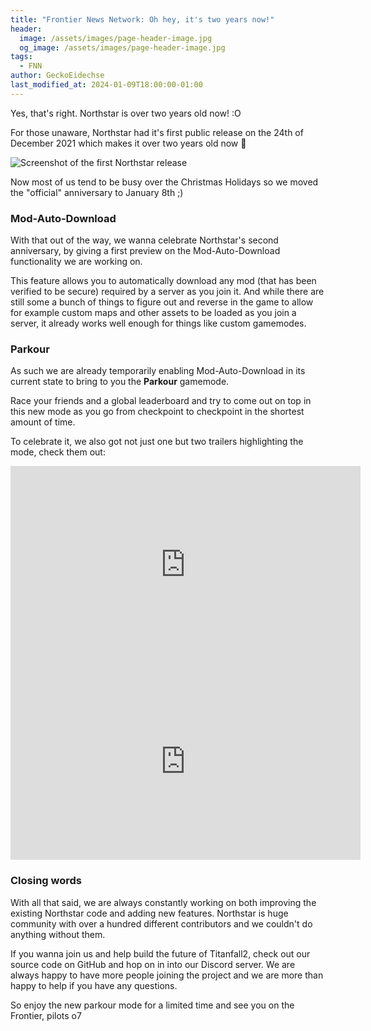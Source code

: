 ```yaml
---
title: "Frontier News Network: Oh hey, it's two years now!"
header:
  image: /assets/images/page-header-image.jpg
  og_image: /assets/images/page-header-image.jpg
tags:
  - FNN
author: GeckoEidechse
last_modified_at: 2024-01-09T18:00:00-01:00
---
```


Yes, that's right.
Northstar is over two years old now! :O

For those unaware, Northstar had it's first public release on the 24th of December 2021 which makes it over two years old now :eyes:

<img src="{{ 'assets/images/posts/two-years/first-release-github.png' | relative_url }}" alt="Screenshot of the first Northstar release" />

Now most of us tend to be busy over the Christmas Holidays so we moved the "official" anniversary to January 8th ;)

### Mod-Auto-Download

With that out of the way, we wanna celebrate Northstar's second anniversary, by giving a first preview on the Mod-Auto-Download functionality we are working on.

This feature allows you to automatically download any mod (that has been verified to be secure) required by a server as you join it.
And while there are still some a bunch of things to figure out and reverse in the game to allow for example custom maps and other assets to be loaded as you join a server, it already works well enough for things like custom gamemodes.

### Parkour

As such we are already temporarily enabling Mod-Auto-Download in its current state to bring to you the **Parkour** gamemode.

Race your friends and a global leaderboard and try to come out on top in this new mode as you go from checkpoint to checkpoint in the shortest amount of time.

To celebrate it, we also got not just one but two trailers highlighting the mode, check them out:

<iframe width="560" height="315" src="https://www.youtube-nocookie.com/embed/TODOREPLACEME" title="YouTube video player" frameborder="0" allow="accelerometer; autoplay; clipboard-write; encrypted-media; gyroscope; picture-in-picture; web-share" allowfullscreen></iframe>

<iframe width="560" height="315" src="https://www.youtube-nocookie.com/embed/NLTfQwUpvJs" title="YouTube video player" frameborder="0" allow="accelerometer; autoplay; clipboard-write; encrypted-media; gyroscope; picture-in-picture; web-share" allowfullscreen></iframe>

### Closing words

With all that said, we are always constantly working on both improving the existing Northstar code and adding new features. Northstar is huge community with over a hundred different contributors and we couldn't do anything without them.

If you wanna join us and help build the future of Titanfall2, check out our source code on GitHub and hop on in into our Discord server.
We are always happy to have more people joining the project and we are more than happy to help if you have any questions.

So enjoy the new parkour mode for a limited time and see you on the Frontier, pilots o7
